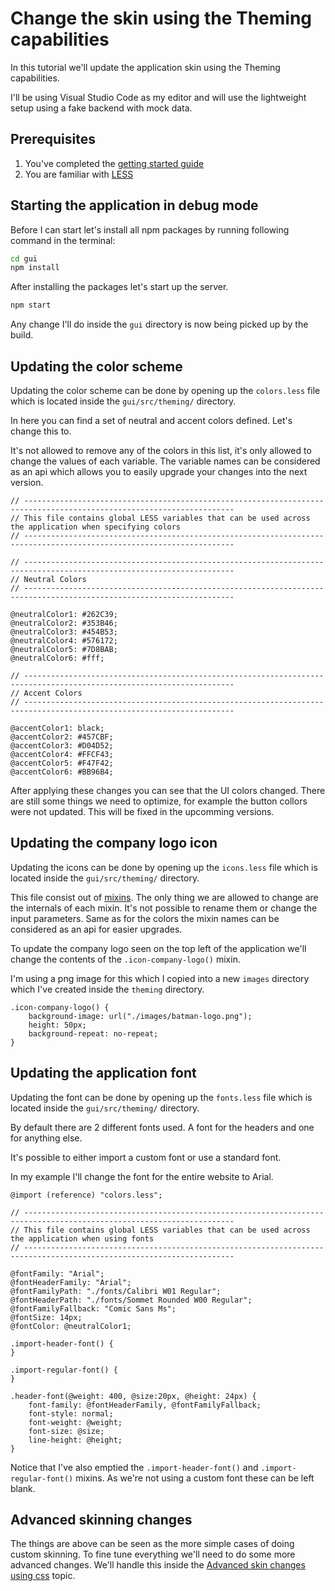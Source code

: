 # Change the skin using the Theming capabilities

In this tutorial we'll update the application skin using the Theming capabilities.

I'll be using Visual Studio Code as my editor and will use the lightweight setup using a fake backend with mock data.

## Prerequisites

1. You've completed the [getting started guide](../Getting-started.md)
2. You are familiar with [LESS](http://lesscss.org/)

## Starting the application in debug mode

Before I can start let's install all npm packages by running following command in the terminal:

```bash
cd gui
npm install
```

After installing the packages let's start up the server.

```bash
npm start
```

Any change I'll do inside the `gui` directory is now being picked up by the build. 

## Updating the color scheme

Updating the color scheme can be done by opening up the `colors.less` file which is located inside the `gui/src/theming/` directory.

In here you can find a set of neutral and accent colors defined. Let's change this to.

It's not allowed to remove any of the colors in this list, it's only allowed to change the values of each variable. The  variable names can be considered as an api which allows you to easily upgrade your changes into the next version.

```less
// ---------------------------------------------------------------------------------------------------------------------
// This file contains global LESS variables that can be used across the application when specifying colors
// ---------------------------------------------------------------------------------------------------------------------

// ---------------------------------------------------------------------------------------------------------------------
// Neutral Colors
// ---------------------------------------------------------------------------------------------------------------------

@neutralColor1: #262C39;
@neutralColor2: #353B46;
@neutralColor3: #454B53;
@neutralColor4: #576172;
@neutralColor5: #7D8BAB;
@neutralColor6: #fff;

// ---------------------------------------------------------------------------------------------------------------------
// Accent Colors
// ---------------------------------------------------------------------------------------------------------------------

@accentColor1: black;
@accentColor2: #457CBF;
@accentColor3: #D04D52;
@accentColor4: #FFCF43;
@accentColor5: #F47F42;
@accentColor6: #BB96B4;
```

After applying these changes you can see that the UI colors changed. 
There are still some things we need to optimize, for example the button collors were not updated. This will be fixed in the upcomming versions.

## Updating the company logo icon

Updating the icons can be done by opening up the `icons.less` file which is located inside the `gui/src/theming/` directory.

This file consist out of [mixins](http://lesscss.org/features/#mixins-feature). The only thing we are allowed to change are the internals of each mixin. 
It's not possible to rename them or change the input parameters. Same as for the colors the mixin names can be considered as an api for easier upgrades.

To update the company logo seen on the top left of the application we'll change the contents of the `.icon-company-logo()` mixin.

I'm using a png image for this which I copied into a new `images` directory which I've created inside the `theming` directory.

```less
.icon-company-logo() {
    background-image: url("./images/batman-logo.png");
    height: 50px;
    background-repeat: no-repeat;
}
```

## Updating the application font

Updating the font can be done by opening up the `fonts.less` file which is located inside the `gui/src/theming/` directory.

By default there are 2 different fonts used. A font for the headers and one for anything else.

It's possible to either import a custom font or use a standard font.

In my example I'll change the font for the entire website to Arial.

```less
@import (reference) "colors.less";

// ---------------------------------------------------------------------------------------------------------------------
// This file contains global LESS variables that can be used across the application when using fonts
// ---------------------------------------------------------------------------------------------------------------------

@fontFamily: "Arial";
@fontHeaderFamily: "Arial";
@fontFamilyPath: "./fonts/Calibri W01 Regular";
@fontHeaderPath: "./fonts/Sommet Rounded W00 Regular";
@fontFamilyFallback: "Comic Sans Ms";
@fontSize: 14px;
@fontColor: @neutralColor1;

.import-header-font() {
}

.import-regular-font() {
}

.header-font(@weight: 400, @size:20px, @height: 24px) {
    font-family: @fontHeaderFamily, @fontFamilyFallback;
    font-style: normal;
    font-weight: @weight;
    font-size: @size;
    line-height: @height;
}
```

Notice that I've also emptied the `.import-header-font()` and `.import-regular-font()` mixins. 
As we're not using a custom font these can be left blank.

## Advanced skinning changes

The things are above can be seen as the more simple cases of doing custom skinning. To fine tune everything we'll need to do some more advanced changes.
We'll handle this inside the [Advanced skin changes using css](./Advanced-skinning.md) topic. 